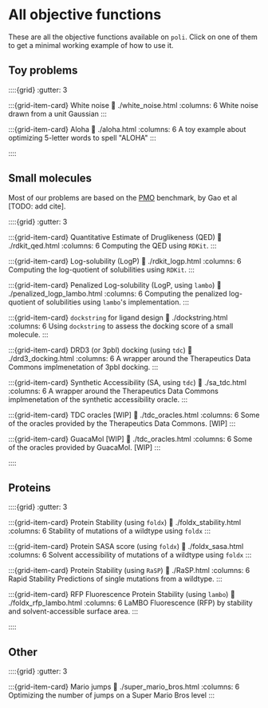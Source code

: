 # All objective functions

These are all the objective functions available on `poli`. Click on one of them to get a minimal working example of how to use it.


## Toy problems

::::{grid}
:gutter: 3

:::{grid-item-card} White noise
:link: ./white_noise.html
:columns: 6
White noise drawn from a unit Gaussian
:::

:::{grid-item-card} Aloha
:link: ./aloha.html
:columns: 6
A toy example about optimizing 5-letter words to spell "ALOHA"
:::

::::

## Small molecules

Most of our problems are based on the [PMO]() benchmark, by Gao et al [TODO: add cite].

::::{grid}
:gutter: 3

:::{grid-item-card} Quantitative Estimate of Druglikeness (QED)
:link: ./rdkit_qed.html
:columns: 6
Computing the QED using `RDKit`.
:::

:::{grid-item-card} Log-solubility (LogP)
:link: ./rdkit_logp.html
:columns: 6
Computing the log-quotient of solubilities using `RDKit`.
:::

:::{grid-item-card} Penalized Log-solubility (LogP, using `lambo`)
:link: ./penalized_logp_lambo.html
:columns: 6
Computing the penalized log-quotient of solubilities using `lambo`'s implementation.
:::

:::{grid-item-card} `dockstring` for ligand design
:link: ./dockstring.html
:columns: 6
Using `dockstring` to assess the docking score of a small molecule.
:::

:::{grid-item-card} DRD3 (or 3pbl) docking (using `tdc`)
:link: ./drd3_docking.html
:columns: 6
A wrapper around the Therapeutics Data Commons implmenetation of 3pbl docking.
:::

:::{grid-item-card} Synthetic Accessibility (SA, using `tdc`)
:link: ./sa_tdc.html
:columns: 6
A wrapper around the Therapeutics Data Commons implmenetation of the synthetic accessibility oracle.
:::

:::{grid-item-card} TDC oracles [WIP]
:link: ./tdc_oracles.html
:columns: 6
Some of the oracles provided by the Therapeutics Data Commons. [WIP]
:::

:::{grid-item-card} GuacaMol [WIP]
:link: ./tdc_oracles.html
:columns: 6
Some of the oracles provided by GuacaMol. [WIP]
:::

::::

## Proteins

::::{grid}
:gutter: 3

:::{grid-item-card} Protein Stability (using `foldx`)
:link: ./foldx_stability.html
:columns: 6
Stability of mutations of a wildtype using `foldx`
:::

:::{grid-item-card} Protein SASA score (using `foldx`)
:link: ./foldx_sasa.html
:columns: 6
Solvent accessibility of mutations of a wildtype using `foldx`
:::

:::{grid-item-card} Protein Stability (using `RaSP`)
:link: ./RaSP.html
:columns: 6
Rapid Stability Predictions of single mutations from a wildtype.
:::

:::{grid-item-card} RFP Fluorescence Protein Stability (using `lambo`)
:link: ./foldx_rfp_lambo.html
:columns: 6
LaMBO Fluorescence (RFP) by stability and solvent-accessible surface area.
:::

::::

## Other

::::{grid}
:gutter: 3

:::{grid-item-card} Mario jumps
:link: ./super_mario_bros.html
:columns: 6
Optimizing the number of jumps on a Super Mario Bros level
:::
